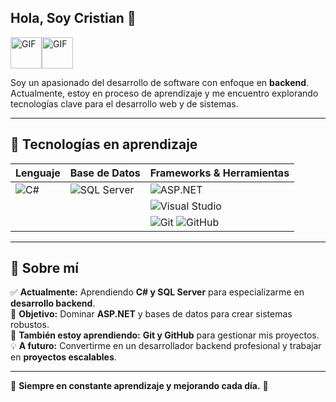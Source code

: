 ## Hola, Soy Cristian 👋
<img alt="GIF" src="https://media2.giphy.com/media/v1.Y2lkPTc5MGI3NjExZnJkbHY0OHE3cXRrbHNhNWhqczZzYnhrZGxmYzZ1b2htZWRlN3FpNCZlcD12MV9pbnRlcm5hbF9naWZfYnlfaWQmY3Q9Zw/26xiwwfGcXIrNLPTG/giphy.gif" width = 50/><img alt="GIF" src="https://media2.giphy.com/media/v1.Y2lkPTc5MGI3NjExcXd5NHkycjBsa2VncGxqdHNldGhlODg2dHVtY3RocjdpYnR4MW5rdiZlcD12MV9pbnRlcm5hbF9naWZfYnlfaWQmY3Q9Zw/l3mZfnw0RhNN5q5Ak/giphy.gif" width = 50/>

Soy un apasionado del desarrollo de software con enfoque en **backend**. Actualmente, estoy en proceso de aprendizaje y me encuentro explorando tecnologías clave para el desarrollo web y de sistemas.  

---

## 🚀 Tecnologías en aprendizaje  

| Lenguaje | Base de Datos | Frameworks & Herramientas |
|----------|-------------|----------------|
| ![C#](https://img.shields.io/badge/C%23-239120?style=for-the-badge&logo=c-sharp&logoColor=white) | ![SQL Server](https://img.shields.io/badge/SQL%20Server-CC2927?style=for-the-badge&logo=microsoft%20sql%20server&logoColor=white) | ![ASP.NET](https://img.shields.io/badge/ASP.NET-5C2D91?style=for-the-badge&logo=dotnet&logoColor=white) |
| | | ![Visual Studio](https://img.shields.io/badge/Visual%20Studio-5C2D91?style=for-the-badge&logo=visual%20studio&logoColor=white) |
| | | ![Git](https://img.shields.io/badge/Git-F05032?style=for-the-badge&logo=git&logoColor=white) ![GitHub](https://img.shields.io/badge/GitHub-181717?style=for-the-badge&logo=github&logoColor=white) |

---

## 📖 Sobre mí  

✅ **Actualmente:** Aprendiendo **C# y SQL Server** para especializarme en **desarrollo backend**.  
🎯 **Objetivo:** Dominar **ASP.NET** y bases de datos para crear sistemas robustos.  
🚀 **También estoy aprendiendo:** **Git y GitHub** para gestionar mis proyectos.  
💡 **A futuro:** Convertirme en un desarrollador backend profesional y trabajar en **proyectos escalables**.  

---

🌱 **Siempre en constante aprendizaje y mejorando cada día.** 🚀  






